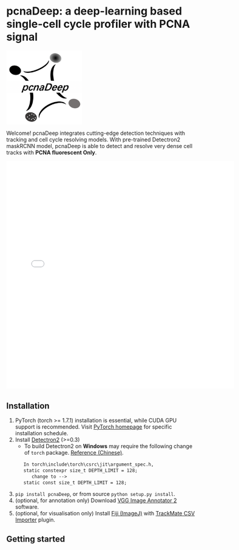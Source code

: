# pcnaDeep: a deep-learning based single-cell cycle profiler with PCNA signal

<img src="/assets/icon.png" alt="banner" width="200" align="top" />

Welcome! pcnaDeep integrates cutting-edge detection techniques with tracking and cell cycle resolving models.
With pre-trained Detectron2 maskRCNN model, pcnaDeep is able to detect and resolve very dense cell tracks with __PCNA fluorescent Only__.

<iframe height=600 width=600 src='/assets/res_demo.mov' frameborder=0></iframe>

## Installation
1. PyTorch (torch >= 1.7.1) installation is essential, while CUDA GPU support is recommended. Visit [PyTorch homepage](https://pytorch.org/) for specific installation schedule.
2. Install [Detectron2](https://github.com/facebookresearch/detectron2) (>=0.3)
   - To build Detectron2 on __Windows__ may require the following change of `torch` package. [Reference (Chinese)](https://blog.csdn.net/weixin_42644340/article/details/109178660).
    ```angular2html
       In torch\include\torch\csrc\jit\argument_spec.h,
       static constexpr size_t DEPTH_LIMIT = 128;
          change to -->
       static const size_t DEPTH_LIMIT = 128;
    ```
3. `pip install pcnaDeep`, or from source `python setup.py install`.
4. (optional, for annotation only) Download [VGG Image Annotator 2](https://www.robots.ox.ac.uk/~vgg/software/via/) software.
5. (optional, for visualisation only) Install [Fiji (ImageJ)](https://fiji.sc/) with [TrackMate CSV Importer](https://github.com/tinevez/TrackMate-CSVImporter) plugin.

## Getting started

